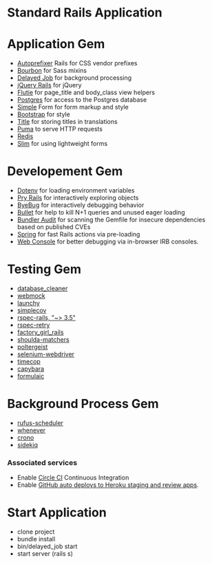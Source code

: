 # Standard Rails Application

# Application Gem

* [Autoprefixer](https://github.com/ai/autoprefixer-rails) Rails for CSS vendor prefixes
* [Bourbon](https://github.com/thoughtbot/bourbon) for Sass mixins
* [Delayed Job](https://github.com/collectiveidea/delayed_job) for background processing
* [jQuery Rails](https://github.com/rails/jquery-rails) for jQuery
* [Flutie](https://github.com/thoughtbot/flutie) for page_title and body_class view helpers
* [Postgres](https://github.com/ged/ruby-pg) for access to the Postgres database
* [Simple](https://github.com/plataformatec/simple_form) Form for form markup and style
* [Bootstrap](https://github.com/seyhunak/twitter-bootstrap-rails) for style
* [Title](https://github.com/calebthompson/title) for storing titles in translations
* [Puma](https://github.com/thoughtbot/suspenders/blob/master/README.md) to serve HTTP requests
* [Redis](https://github.com/redis/redis-rb)
* [Slim](https://github.com/slim-template/slim-rails) for using lightweight forms

# Developement Gem

* [Dotenv](https://github.com/bkeepers/dotenv) for loading environment variables
* [Pry Rails](https://github.com/rweng/pry-rails) for interactively exploring
  objects
* [ByeBug](https://github.com/deivid-rodriguez/byebug) for interactively
  debugging behavior
* [Bullet](https://github.com/flyerhzm/bullet) for help to kill N+1 queries and
  unused eager loading
* [Bundler Audit](https://github.com/rubysec/bundler-audit) for scanning the
  Gemfile for insecure dependencies based on published CVEs
* [Spring](https://github.com/rails/spring) for fast Rails actions via
  pre-loading
* [Web Console](https://github.com/rails/web-console) for better debugging via
  in-browser IRB consoles.

# Testing Gem

* [database_cleaner](https://github.com/DatabaseCleaner/database_cleaner)
* [webmock](https://github.com/bblimke/webmock)
* [launchy](https://github.com/copiousfreetime/launchy)
* [simplecov](https://github.com/colszowka/simplecov)
* [rspec-rails, "~> 3.5"](https://github.com/rspec/rspec-rails)
* [rspec-retry](https://github.com/NoRedInk/rspec-retry)
* [factory_girl_rails](https://github.com/thoughtbot/factory_girl_rails)
* [shoulda-matchers](https://github.com/thoughtbot/shoulda-matchers)
* [poltergeist](https://github.com/teampoltergeist/poltergeist)
* [selenium-webdriver](https://rubygems.org/gems/selenium-webdriver/versions/2.53.0)
* [timecop](https://github.com/travisjeffery/timecop)
* [capybara](https://rubygems.org/gems/capybara/versions/2.7.1)
* [formulaic](https://github.com/thoughtbot/formulaic)

# Background Process Gem

* [rufus-scheduler](https://github.com/jmettraux/rufus-scheduler)
* [whenever](https://github.com/javan/whenever)
* [crono](https://github.com/plashchynski/crono)
* [sidekiq](https://github.com/mperham/sidekiq)

### Associated services

* Enable [Circle CI](https://circleci.com/) Continuous Integration
* Enable [GitHub auto deploys to Heroku staging and review
    apps](https://dashboard.heroku.com/apps/app-name-staging/deploy/github).

# Start Application

* clone project
* bundle install
* bin/delayed_job start
* start server (rails s)
